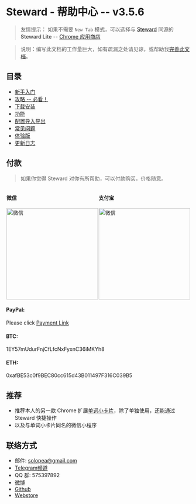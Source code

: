Steward - 帮助中心 -- v3.5.6
=======

> 友情提示： 如果不需要 `New Tab` 模式，可以选择与 [Steward](https://chrome.google.com/webstore/detail/dnkhdiodfglfckibnfcjbgddcgjgkacd) 同源的 **Steward Lite** -- [Chrome 应用商店](https://chrome.google.com/webstore/detail/jglmompgeddkbcdamdknmebaimldkkbl)

> 说明：编写此文档的工作量巨大，如有疏漏之处请见谅，或帮助我[完善此文档](https://github.com/Steward-launcher/steward-documents)。

目录
---

- [新手入门](guide.md)
- [攻略 -- 必看！](articles.md)
- [下载安装](download.md)
- [功能](features.md)
- [配置导入导出](Configuration.md)
- [常见问题](FAQ.md)
- [体验版](Beta.md)
- [更新日志](CHANGELOG.md)

付款
---
> 如果你觉得 Steward 对你有所帮助，可以付款购买，价格随意。


<div style="display: flex;justify-content: space-around;">
    <div>
        <h4>微信</h4>
        <img src="http://owsjc7iz3.bkt.clouddn.com/IMG_2180.jpg" width = "250" alt="微信" />
    </div>
    <div>
        <h4>支付宝</h4>
        <img src="http://owsjc7iz3.bkt.clouddn.com/alipay3.jpg" width = "250" alt="微信" />
    </div>
</div>
<div>
    <h4>PayPal:</h4> Please click <a href="https://paypal.me/tomasy/5" target="_blank">Payment Link</a>
</div>
<div>
    <h4>BTC: </h4>1EY57mUdurFnjCfLfcNxFyxnC36iMKYh8
</div>
<div>
    <h4>ETH: </h4>0xafBE53c0f9BEC80cc615d43B011497F316C039B5
</div>

推荐
---

- 推荐本人的另一款 Chrome 扩展[单词小卡片](https://chrome.google.com/webstore/detail/oegblnjiajbfeegijlnblepdodmnddbk)，除了单独使用，还能通过 Steward 快捷操作
- 以及与单词小卡片同名的微信小程序

## 联络方式
* 邮件: solopea@gmail.com
* [Telegram频道](https://t.me/chromesteward)
* QQ 群: 575397892
* [微博](http://weibo.com/soloooo)
* [Github](https://github.com/solobat/Steward/issues/new)
* [Webstore](https://chrome.google.com/webstore/detail/dnkhdiodfglfckibnfcjbgddcgjgkacd/support)
